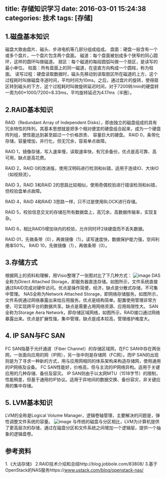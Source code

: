 title: 存储知识学习
date: 2016-03-01 15:24:38
categories: 技术
tags: [存储]
---

## 1.磁盘基本知识
磁盘大致由盘片、磁头、步进电机等几部分组成组成。
盘面：硬盘一般含有一个或多个盘片，一个盘片包含两个盘面。
磁道：每个盘面被划成多个狭窄的同心圆环，这样的圆环叫做磁道。
扇区：每个磁道的每段圆弧叫做一个扇区，是读写的最小单位。
柱面：所有盘面上的同一磁道，在竖直方向构成一个圆柱，称为柱面。
读写过程：硬盘读取数据时，磁头先移动到读取扇区所在磁道的上方，这个过程耗时叫做磁盘寻道时间，平均时间为10ms。之后，通过盘片的旋转，使得扇区转到磁头的下方，这个过程耗时叫做旋转延迟时间，对于7200转/min的硬盘转一周为60*1000/7200=8.33ms，平均旋转延迟为4.17ms（半圈）。

<!--more-->

## 2.RAID基本知识
RAID（Redundant Array of Independent Disks），即由独立的磁盘组成的具有冗余特性的阵列。其基本思想就是把多个相对便宜的硬盘组合起来，成为一个硬盘阵列组，使性能达到甚至超过一个价格昂贵、 容量巨大的硬盘。
RAID 0，条带化存储，容量增加，并行化，但无冗余，容易单点故障。

RAID 1，镜像存储，写入速率慢，读取速率快，有冗余备份，优点是高可靠、高可用，缺点是高花费。

RAID 2，RAID 0的改进版，使用汉明码进行检测和纠错，适用于连续IO、大块IO（如视频流）。

RAID 3，RAID 3和RAID 2的思路比较相似，使用奇偶校验进行错误检测和纠错，但校验盘单点故障。

RAID 4，RAID 4和RAID 3思路一样，只不过是使用BLOCK进行存储。

RAID 5，校验信息交叉的存储在所有数据盘上，高冗余，高数据传输率，实现复杂。

RAID 6，相比RAID5增加块内的校验，允许同时坏2块硬盘而不丢失数据。

RAID 01，先做条带（0），再做镜像（1）。读写速度快，数据保护能力强，空间利用率50%。
RAID 10，先做镜像（1），再做条带（0）。

## 3.存储方式
根据网上的资料和理解，用Visio整理了一张图对比了下几种方式：
![image](https://cloud.githubusercontent.com/assets/11264082/13420474/84972086-dfc1-11e5-91e9-dfb7b7e0e5cc.png)
DAS全称为Direct Attached Storage，即服务器直连存储。如图所示，文件系统直接通过RAID完成对硬件访问。优点是操作简便，经济，缺点是分散式存储，不可集中管理。
NAS全称为Network Attached Storage，即网络存储服务。如图所示，文件系统通过网络暴露出来给应用服务。优点是结构简单。配置使用管理非常方便，可实现跨平台的数据共享。缺点是需要占用网络资源、应用局限性大。
SAN全称为Storage Aera Network，即存储区域网络，如图所示，RAID接口通过网络暴露出来。优点是扩展性强，集中管理，缺点是成本较高，管理维护难度大。

## 4. IP SAN与FC SAN
FC SAN指基于光纤通道（Fiber Channel）的存储区域网，在FC SAN中存在两张网，一张面向应用的网（IP网），另一张中则是存储网（FC网）。而IP SAN的出现则是为了寻求一种新的方式，用与应用网相同的体系架构来构造存储网，使用通用的IP网络及设备。
FC SAN性能好，价格高，但与主流的IP网络异构。适用于关键应用的几种存储、备份及容灾。
IP SAN则由于以太网MTU（1518字节）的限制，性能稍差，但基于通用的IP协议。适用于异地间的数据交换、备份容灾，非关键应用的集中存储。

## 5. LVM基本知识
LVM的全称是Logical Volume Manager，逻辑卷轴管理，主要解决的问题是，弹性调整文件系统的容量。
![image](https://cloud.githubusercontent.com/assets/11264082/13420492/a2857f66-dfc1-11e5-9ef5-38bd5ca8b56b.png)
与传统的磁盘与分区相比，LVM为计算机提供了更高层次的存储，通过在磁盘分区和文件系统之间增加一个逻辑层，提供一个抽象的逻辑盘卷。

## 参考资料
1.《大话存储》
2.RAID技术介绍和总结http://blog.jobbole.com/83808/
3.基于OpenStack的NAS服务https://www.ustack.com/blog/openstack-nas/
